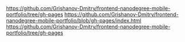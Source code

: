 https://github.com/Grishanov-Dmitry/frontend-nanodegree-mobile-portfolio/tree/gh-pages
https://github.com/Grishanov-Dmitry/frontend-nanodegree-mobile-portfolio/blob/gh-pages/index.html
https://github.com/Grishanov-Dmitry/frontend-nanodegree-mobile-portfolio/tree/gh-pages
